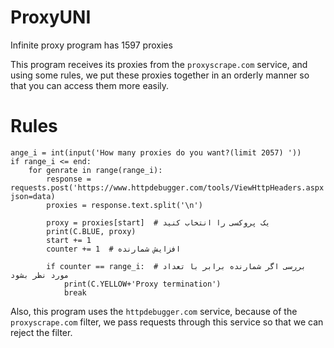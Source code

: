 # ProxyUNI
Infinite proxy program has 1597 proxies

This program receives its proxies from the `proxyscrape.com` service, and using some rules, we put these proxies together in an orderly manner so that you can access them more easily.

# Rules
    ange_i = int(input('How many proxies do you want?(limit 2057) '))
    if range_i <= end:
        for genrate in range(range_i):
            response = requests.post('https://www.httpdebugger.com/tools/ViewHttpHeaders.aspx', json=data)
            proxies = response.text.split('\n')

            proxy = proxies[start]  # یک پروکسی را انتخاب کنید
            print(C.BLUE, proxy)
            start += 1
            counter += 1  # افزایش شمارنده

            if counter == range_i:  # بررسی اگر شمارنده برابر با تعداد مورد نظر بشود
                print(C.YELLOW+'Proxy termination')
                break 

Also, this program uses the `httpdebugger.com` service, because of the `proxyscrape.com` filter, we pass requests through this service so that we can reject the filter.
